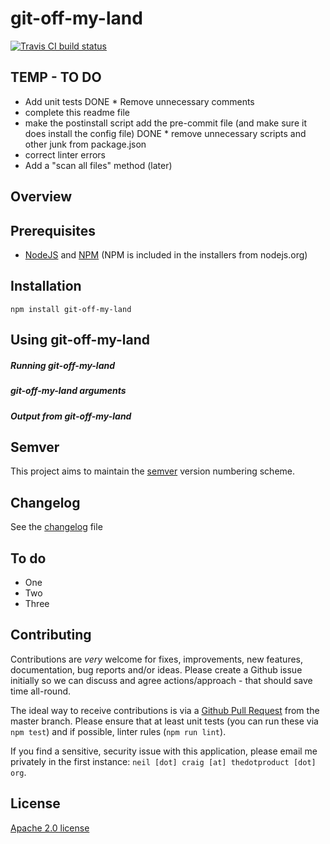 # git-off-my-land

[![Travis CI build status](https://travis-ci.org/gh-username/git-off-my-land.svg)](https://travis-ci.org/neilstuartcraig/git-off-my-land)




## TEMP - TO DO

* Add unit tests
DONE * Remove unnecessary comments
* complete this readme file
* make the postinstall script add the pre-commit file (and make sure it does install the config file)
DONE * remove unnecessary scripts and other junk from package.json
* correct linter errors
* Add a "scan all files" method (later)






## Overview



## Prerequisites
* [NodeJS](https://nodejs.org/) and [NPM](https://www.npmjs.com/) (NPM is included in the installers from nodejs.org)


## Installation
```
npm install git-off-my-land
```

## Using git-off-my-land

##### Running git-off-my-land

##### git-off-my-land arguments

##### Output from git-off-my-land


## Semver
This project aims to maintain the [semver](http://semver.org/) version numbering scheme.


## Changelog
See the [changelog](./changelog.md) file


## To do
* One
* Two
* Three


## Contributing
Contributions are *very* welcome for fixes, improvements, new features, documentation, bug reports and/or ideas. Please create a Github issue initially so we can discuss and agree actions/approach - that should save time all-round.

The ideal way to receive contributions is via a [Github Pull Request](https://help.github.com/articles/using-pull-requests/) from the master branch. Please ensure that at least unit tests (you can run these via `npm test`) and if possible, linter rules (`npm run lint`).

If you find a sensitive, security issue with this application, please email me privately in the first instance: `neil [dot] craig [at] thedotproduct [dot] org`.


## License
[Apache 2.0 license](./license.md)
